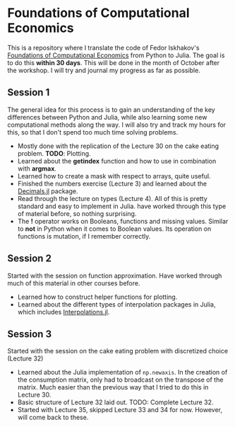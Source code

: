 
# Foundations of Computational Economics

This is a repository where I translate the code of Fedor Iskhakov's [Foundations of Computational Economics](https://fedor.iskh.me/compecon) from Python to Julia. The goal is to do this **within 30 days**. This will be done in the month of October after the workshop. I will try and journal my progress as far as possible. 

## Session 1

The general idea for this process is to gain an understanding of the key differences between Python and Julia, while also learning some new computational methods along the way. I will also try and track my hours for this, so that I don't spend too much time solving problems.  

- Mostly done with the replication of the Lecture 30 on the cake eating problem. **TODO**: Plotting.
- Learned about the **getindex** function and how to use in combination with **argmax**.
- Learned how to create a mask with respect to arrays, quite useful. 
- Finished the numbers exercise (Lecture 3) and learned about the [Decimals.jl](https://github.com/JuliaMath/Decimals.jl) package.
- Read through the lecture on types (Lecture 4). All of this is pretty standard and easy to implement in Julia. have worked through this type of material before, so nothing surprising. 
- The **!** operator works on Booleans, functions and missing values. Similar to **not** in Python when it comes to Boolean values. Its operation on functions is mutation, if I remember correctly. 

## Session 2

Started with the session on function approximation. Have worked through much of this material in other courses before. 

- Learned how to construct helper functions for plotting.
- Learned about the different types of interpolation packages in Julia, which includes [Interpolations.jl](https://github.com/JuliaMath/Interpolations.jl). 

## Session 3

Started with the session on the cake eating problem with discretized choice (Lecture 32)

- Learned about the Julia implementation of `np.newaxis`. In the creation of the consumption matrix, only had to broadcast on the transpose of the matrix. Much easier than the previous way that I tried to do this in Lecture 30.
- Basic structure of Lecture 32 laid out. TODO: Complete Lecture 32.
- Started with Lecture 35, skipped Lecture 33 and 34 for now. However, will come back to these.  
